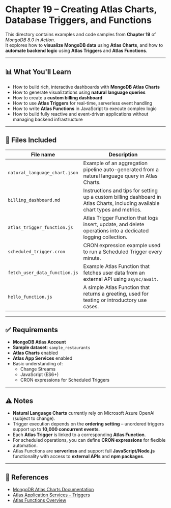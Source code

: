 # Chapter 19 – Creating Atlas Charts, Database Triggers, and Functions

This directory contains examples and code samples from **Chapter 19** of _MongoDB 8.0 in Action_.  
It explores how to **visualize MongoDB data** using **Atlas Charts**, and how to **automate backend logic** using **Atlas Triggers** and **Atlas Functions**.

---

## 📊 What You'll Learn

- How to build rich, interactive dashboards with **MongoDB Atlas Charts**
- How to generate visualizations using **natural language queries**
- How to create a **custom billing dashboard**
- How to use **Atlas Triggers** for real-time, serverless event handling
- How to write **Atlas Functions** in JavaScript to execute complex logic
- How to build fully reactive and event-driven applications without managing backend infrastructure

---

## 📁 Files Included

| File name                 | Description |
|---------------------------|-------------|
| `natural_language_chart.json` | Example of an aggregation pipeline auto-generated from a natural language query in Atlas Charts. |
| `billing_dashboard.md`    | Instructions and tips for setting up a custom billing dashboard in Atlas Charts, including available chart types and metrics. |
| `atlas_trigger_function.js` | Atlas Trigger Function that logs insert, update, and delete operations into a dedicated logging collection. |
| `scheduled_trigger.cron`  | CRON expression example used to run a Scheduled Trigger every minute. |
| `fetch_user_data_function.js` | Example Atlas Function that fetches user data from an external API using `async/await`. |
| `hello_function.js`       | A simple Atlas Function that returns a greeting, used for testing or introductory use cases. |

---

## ✅ Requirements

- **MongoDB Atlas Account**
- **Sample dataset**: `sample_restaurants`
- **Atlas Charts** enabled
- **Atlas App Services** enabled
- Basic understanding of:
  - Change Streams
  - JavaScript (ES6+)
  - CRON expressions for Scheduled Triggers

---

## ⚠️ Notes

- **Natural Language Charts** currently rely on Microsoft Azure OpenAI (subject to change).
- Trigger execution depends on the **ordering setting** – unordered triggers support up to **10,000 concurrent events**.
- Each **Atlas Trigger** is linked to a corresponding **Atlas Function**.
- For scheduled operations, you can define **CRON expressions** for flexible automation.
- Atlas Functions are **serverless** and support full **JavaScript/Node.js** functionality with access to **external APIs** and **npm packages**.

---

## 🔗 References

- [MongoDB Atlas Charts Documentation](https://www.mongodb.com/docs/charts/)
- [Atlas Application Services – Triggers](https://www.mongodb.com/docs/atlas/app-services/triggers/)
- [Atlas Functions Overview](https://www.mongodb.com/docs/atlas/app-services/functions/)
